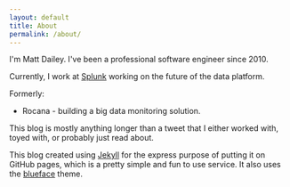```yaml
---
layout: default
title: About
permalink: /about/
---
```


I'm Matt Dailey. I've been a professional software engineer since 2010.

Currently, I work at [Splunk](https://www.splunk.com/) working on the future of the data platform.

Formerly:
* Rocana - building a big data monitoring solution.

This blog is mostly anything longer than a tweet that I either worked with, toyed with, or probably just read about.

This blog created using [Jekyll](https://jekyllrb.com/) for the express purpose of putting it on GitHub pages, which is a pretty simple and fun to use service.  It also uses the [blueface](https://github.com/tnguyen/blueface) theme.
